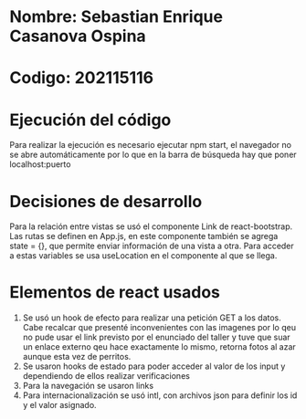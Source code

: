 # Nombre: Sebastian Enrique Casanova Ospina
# Codigo: 202115116

# Ejecución del código
Para realizar la ejecución es necesario ejecutar npm start, el navegador no se abre automáticamente por lo que en la barra de búsqueda hay que poner localhost:puerto

# Decisiones de desarrollo
Para la relación entre vistas se usó el componente Link de react-bootstrap. Las rutas se definen en App.js, en este componente también se agrega state = {}, que permite enviar información de una vista a otra. Para acceder a estas variables se usa useLocation en el componente al que se llega.

# Elementos de react usados
1. Se usó un hook de efecto para realizar una petición GET a los datos. Cabe recalcar que presenté inconvenientes con las imagenes por lo qeu no pude usar el link previsto por el enunciado del taller y tuve que suar un enlace externo qeu hace exactamente lo mismo, retorna fotos al azar aunque esta vez de perritos.
2. Se usaron hooks de estado para poder acceder al valor de los input y dependiendo de ellos realizar verificaciones
3. Para la navegación se usaron links
4. Para internacionalización se usó intl, con archivos json para definir los id y el valor asignado.